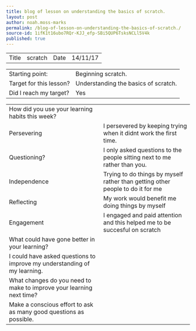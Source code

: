 ```yaml
---
title: blog of lesson on understanding the basics of scratch.
layout: post
author: noah.moss-marks
permalink: /blog-of-lesson-on-understanding-the-basics-of-scratch./
source-id: 1ifK1t16ubo7RQr-KJJ_efp-SBi5QUP6TsksNCLl5V4k
published: true
---
```

<table>
  <tr>
    <td>Title</td>
    <td>scratch</td>
    <td>Date</td>
    <td>14/11/17</td>
  </tr>
</table>


<table>
  <tr>
    <td>Starting point:</td>
    <td>Beginning scratch.</td>
  </tr>
  <tr>
    <td>Target for this lesson?</td>
    <td>Understanding the basics of scratch.</td>
  </tr>
  <tr>
    <td>Did I reach my target? </td>
    <td>Yes </td>
  </tr>
</table>


<table>
  <tr>
    <td>How did you use your learning habits this week?</td>
    <td></td>
  </tr>
  <tr>
    <td>Persevering</td>
    <td>I persevered by keeping trying when it didnt work the first time.</td>
  </tr>
  <tr>
    <td>Questioning?</td>
    <td>I only asked questions to the people sitting next to me rather than you.</td>
  </tr>
  <tr>
    <td>Independence</td>
    <td>Trying to do things by myself rather than getting other people to do it for me</td>
  </tr>
  <tr>
    <td>Reflecting</td>
    <td>My work would benefit me doing things by myself</td>
  </tr>
  <tr>
    <td>Engagement</td>
    <td>I engaged and paid attention and this helped me to be succesful on scratch</td>
  </tr>
  <tr>
    <td>What could have gone better in your learning?</td>
    <td></td>
  </tr>
  <tr>
    <td>I could have asked questions to improve my understanding of my learning.</td>
    <td></td>
  </tr>
  <tr>
    <td>What changes do you need to make to improve your learning next time?</td>
    <td></td>
  </tr>
  <tr>
    <td>Make a conscious effort to ask as many good questions as possible.</td>
    <td></td>
  </tr>
</table>


